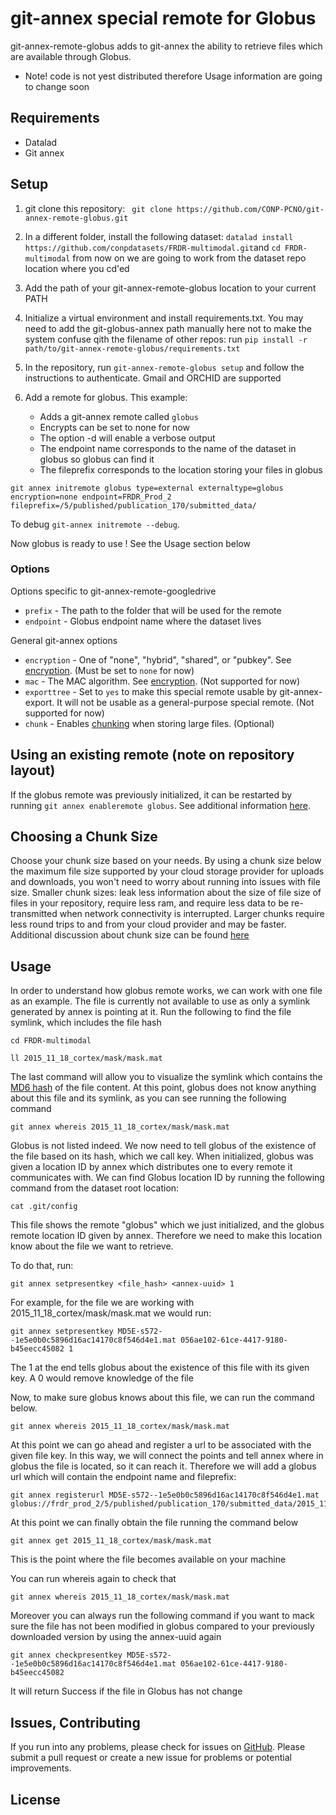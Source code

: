 # git-annex special remote for Globus 

git-annex-remote-globus adds to git-annex the ability to retrieve files which are available through Globus.

* Note! code is not yest distributed therefore Usage information are going to change soon


## Requirements

* Datalad
* Git annex


## Setup

1. git clone this repository: ``` git clone https://github.com/CONP-PCNO/git-annex-remote-globus.git```
2. In a different folder, install the following dataset: ```datalad install https://github.com/conpdatasets/FRDR-multimodal.git```and ```cd FRDR-multimodal```
    from now on we are going to work from the dataset repo location where you cd'ed
3. Add the path of your git-annex-remote-globus location to your current PATH
4. Initialize a virtual environment and install requirements.txt. You may need to add the git-globus-annex path manually
 here not to make the system confuse qith the filename of other repos: run ```pip install -r path/to/git-annex-remote-globus/requirements.txt```
5. In the repository, run `git-annex-remote-globus setup` and follow the instructions to authenticate. Gmail and ORCHID are supported
6. Add a remote for globus. This example:

   * Adds a git-annex remote called `globus`
   * Encrypts can be set to none for now
   * The option -d will enable a verbose output
   * The endpoint name corresponds to the name of the dataset in globus so globus can find it
   * The fileprefix corresponds to the location storing your files in globus

```
git annex initremote globus type=external externaltype=globus encryption=none endpoint=FRDR_Prod_2 fileprefix=/5/published/publication_170/submitted_data/
```
To debug `git-annex initremote --debug`.

Now globus is ready to use ! See the Usage section below


### Options

Options specific to git-annex-remote-googledrive
* `prefix` - The path to the folder that will be used for the remote
* `endpoint` - Globus endpoint name where the dataset lives

General git-annex options
* `encryption` - One of "none", "hybrid", "shared", or "pubkey". See [encryption](https://git-annex.branchable.com/encryption/). (Must be set to `none` for now)
* `mac` - The MAC algorithm. See [encryption](https://git-annex.branchable.com/encryption/). (Not supported for now)
* `exporttree` - Set to `yes` to make this special remote usable by git-annex-export. It will not be usable as a general-purpose special remote. (Not supported for now)
* `chunk` - Enables [chunking](https://git-annex.branchable.com/chunking) when storing large files. (Optional)


## Using an existing remote (note on repository layout)

If the globus remote was previously initialized, it can be restarted by running ```git annex enableremote globus```. See additional information [here](https://git-annex.branchable.com/git-annex-enableremote/).


## Choosing a Chunk Size

Choose your chunk size based on your needs. By using a chunk size below the maximum file size supported by
your cloud storage provider for uploads and downloads, you won't need to worry about running into issues with file size.
Smaller chunk sizes: leak less information about the size of file size of files in your repository, require less ram,
and require less data to be re-transmitted when network connectivity is interrupted. Larger chunks require less round
trips to and from your cloud provider and may be faster. Additional discussion about chunk size can be found
[here](https://git-annex.branchable.com/chunking/)


## Usage

In order to understand how globus remote works, we can work with one file as an example. The file is currently not available to use as only a symlink generated by annex is pointing 
at it. Run the following to find the file symlink, which includes the file hash

```
cd FRDR-multimodal
```
```
ll 2015_11_18_cortex/mask/mask.mat
```

The last command will allow you to visualize the symlink which contains the [MD6 hash](https://en.wikipedia.org/wiki/MD5) of the file content.
At this point, globus does not know anything about this file and its symlink, as you can see running the following command

```
git annex whereis 2015_11_18_cortex/mask/mask.mat
```

Globus is not listed indeed. We now need to tell globus of the existence of the file based on its hash, which we call key.
When initialized, globus was given a location ID by annex which distributes one to every remote it communicates with.
We can find Globus location ID by running the following command from the dataset root location:

```
cat .git/config
```

This file shows the remote "globus" which we just initialized, and the globus remote location ID given by annex. 
Therefore we need to make this location know about the file we want to retrieve.

To do that, run:

```
git annex setpresentkey <file_hash> <annex-uuid> 1
```

For example, for the file we are working with 2015_11_18_cortex/mask/mask.mat we would run:

```
git annex setpresentkey MD5E-s572--1e5e0b0c5896d16ac14170c8f546d4e1.mat 056ae102-61ce-4417-9180-b45eecc45082 1
```

The 1 at the end tells globus about the existence of this file with its given key. A 0 would remove knowledge of the file

Now, to make sure globus knows about this file, we can run the command below.

``` 
git annex whereis 2015_11_18_cortex/mask/mask.mat
```

At this point we can go ahead and register a url to be associated with the given file key. In this way, we will connect the points and tell annex where in globus
the file is located, so it can reach it. Therefore we will add a globus url which will contain the endpoint name and fileprefix:

```
git annex registerurl MD5E-s572--1e5e0b0c5896d16ac14170c8f546d4e1.mat globus://frdr_prod_2/5/published/publication_170/submitted_data/2015_11_18_cortex/mask/mask.mat
```

At this point we can finally obtain the file running the command below
```
git annex get 2015_11_18_cortex/mask/mask.mat
```

This is the point where the file becomes available on your machine

You can run whereis again to check that

``` 
git annex whereis 2015_11_18_cortex/mask/mask.mat
```


Moreover you can always run the following command if you want to mack sure the file has not been modified in globus compared to your previously downloaded version
by using the annex-uuid again

```
git annex checkpresentkey MD5E-s572--1e5e0b0c5896d16ac14170c8f546d4e1.mat 056ae102-61ce-4417-9180-b45eecc45082
```

It will return Success if the file in Globus has not change


## Issues, Contributing

If you run into any problems, please check for issues on [GitHub](https://github.com/Lykos153/git-annex-remote-gdrive/issues).
Please submit a pull request or create a new issue for problems or potential improvements.

## License

